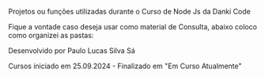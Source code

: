 Projetos ou funções utilizadas durante o Curso de Node Js da Danki Code

Fique a vontade caso deseja usar como material de Consulta, abaixo coloco como organizei as pastas:

Desenvolvido por Paulo Lucas Silva Sá

Cursos iniciado em 25.09.2024 - Finalizado em "Em Curso Atualmente"